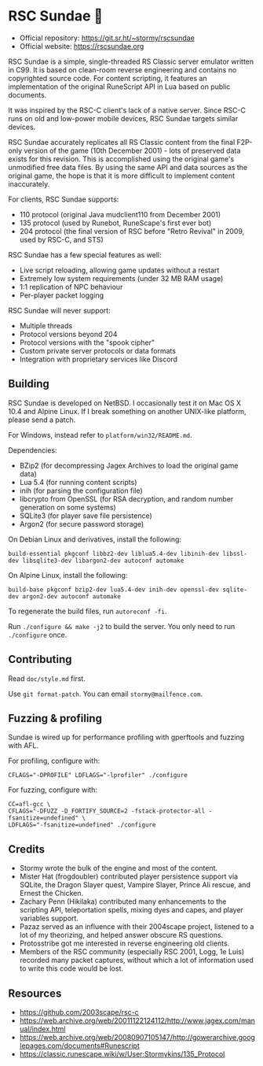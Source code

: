 RSC Sundae 🍨
==========

* Official repository: https://git.sr.ht/~stormy/rscsundae
* Official website: https://rscsundae.org

RSC Sundae is a simple, single-threaded RS Classic server emulator
written in C99.  It is based on clean-room reverse engineering and
contains no copyrighted source code.  For content scripting, it
features an implementation of the original RuneScript API in Lua
based on public documents.

It was inspired by the RSC-C client's lack of a native server.
Since RSC-C runs on old and low-power mobile devices, RSC Sundae
targets similar devices.

RSC Sundae accurately replicates all RS Classic content from the final
F2P-only version of the game (10th December 2001) - lots of preserved
data exists for this revision.  This is accomplished using the original
game's unmodified free data files.  By using the same API and data
sources as the original game, the hope is that it is more difficult to
implement content inaccurately.

For clients, RSC Sundae supports:

* 110 protocol (original Java mudclient110 from December 2001)
* 135 protocol (used by Runebot, RuneScape's first ever bot)
* 204 protocol (the final version of RSC before "Retro Revival" in 2009,
used by RSC-C, and STS)

RSC Sundae has a few special features as well:

* Live script reloading, allowing game updates without a restart
* Extremely low system requirements (under 32 MB RAM usage)
* 1:1 replication of NPC behaviour
* Per-player packet logging

RSC Sundae will never support:

* Multiple threads
* Protocol versions beyond 204
* Protocol versions with the "spook cipher"
* Custom private server protocols or data formats
* Integration with proprietary services like Discord

Building
--------

RSC Sundae is developed on NetBSD. I occasionally test it on
Mac OS X 10.4 and Alpine Linux. If I break something on another
UNIX-like platform, please send a patch.

For Windows, instead refer to `platform/win32/README.md`.

Dependencies:

* BZip2 (for decompressing Jagex Archives to load the original game data)
* Lua 5.4 (for running content scripts)
* inih (for parsing the configuration file)
* libcrypto from OpenSSL (for RSA decryption, and random number generation on some systems)
* SQLite3 (for player save file persistence)
* Argon2 (for secure password storage)

On Debian Linux and derivatives, install the following:

	build-essential pkgconf libbz2-dev liblua5.4-dev libinih-dev libssl-dev libsqlite3-dev libargon2-dev autoconf automake

On Alpine Linux, install the following:

	build-base pkgconf bzip2-dev lua5.4-dev inih-dev openssl-dev sqlite-dev argon2-dev autoconf automake

To regenerate the build files, run `autoreconf -fi`.

Run `./configure && make -j2` to build the server.
You only need to run `./configure` once.

Contributing
------------

Read `doc/style.md` first.

Use `git format-patch`. You can email `stormy@mailfence.com`.

Fuzzing & profiling
-------------------

Sundae is wired up for performance profiling with gperftools and fuzzing
with AFL.

For profiling, configure with:

	CFLAGS="-DPROFILE" LDFLAGS="-lprofiler" ./configure

For fuzzing, configure with:

	CC=afl-gcc \
	CFLAGS="-DFUZZ -D_FORTIFY_SOURCE=2 -fstack-protector-all -fsanitize=undefined" \
	LDFLAGS="-fsanitize=undefined" ./configure

Credits
-------

* Stormy wrote the bulk of the engine and most of the content.
* Mister Hat (frogdoubler) contributed player persistence support via SQLite,
  the Dragon Slayer quest, Vampire Slayer, Prince Ali rescue, and
  Ernest the Chicken.
* Zachary Penn (Hikilaka) contributed many enhancements to the scripting API,
  teleportation spells, mixing dyes and capes, and player variables support.
* Pazaz served as an influence with their 2004scape project, listened to
  a lot of my theorizing, and helped answer obscure RS questions.
* Protosstribe got me interested in reverse engineering old clients.
* Members of the RSC community (especially RSC 2001, Logg, 1e Luis)
  recorded many packet captures, without which a lot of information
  used to write this code would be lost.

Resources
---------

* https://github.com/2003scape/rsc-c
* https://web.archive.org/web/20011122124112/http://www.jagex.com/manual/index.html
* https://web.archive.org/web/20080907105147/http://gowerarchive.googlepages.com/documents#Runescript
* https://classic.runescape.wiki/w/User:Stormykins/135_Protocol
